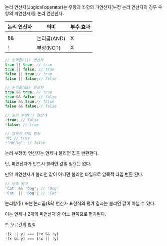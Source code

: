 논리 연산자(Jogical operator)는 우항과 좌항의 피연산자(부정 논리 연산자의 경우 우항의 피연산자)를 논리 연산한다.

| 논리 연산자 | 의미 | 부수 효과 |
| --- | --- | --- |
| || | 논리합(OR) | X |
| && | 논리곱(AND) | X |
| ! | 부정(NOT) | X |

```jsx
// 논리합(||) 연산자
true || true; // true
true || false; // true
false || true;// true
false || false;// false

// 논리곱(&&) 연산자
true && true; // true
true && false; // false
false && true;// false
false && false;// false

// 논리 부정(!) 연산자
!true; // false
!false; // true

// 암묵적 타입 변환
!0; // true
!'Hello'; // false
```

논리 부정(!) 연산자는 언제나 불리언 값을 반환한다.

단, 피연산자가 반드시 불리언 값일 필요는 없다.

만약 피연산자가 불리언 값이 아니면 불리언 타입으로 암묵적 타입 변환 된다.

```jsx
// 단축 평가
'Cat' && 'Dog'; // 'Dog'
'Cat' || 'Dog'; // 'Cat'
```

논리합(||) 또는 논리곱(&&) 연산자 표현식의 평가 결과는 불리언 값이 아닐 수 있다.

이는 언제나 2개의 피연산자 중 어느 한쪽으로 평가된다.

드 모르간의 법칙

```jsx
!(x || y) === (!x && !y)
!(x && y) === (!x || !y)
```
